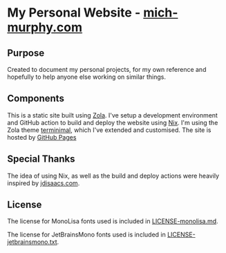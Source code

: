 # My Personal Website - [mich-murphy.com](https://mich-murphy.com/)

## Purpose
Created to document my personal projects, for my own reference and hopefully to help anyone else working on similar things.

## Components
This is a static site built using [Zola](https://www.getzola.org/). I've setup a development environment and GitHub action to build and deploy the website using [Nix](https://nixos.org/). I'm using the Zola theme [terminimal](https://www.getzola.org/themes/zola-theme-terminimal/), which I've extended and customised. The site is hosted by [GitHub Pages](https://pages.github.com/)

## Special Thanks
The idea of using Nix, as well as the build and deploy actions were heavily inspired by [jdisaacs.com](https://github.com/jordanisaacs/jdisaacs.com).

## License

The license for MonoLisa fonts used is included in
[LICENSE-monolisa.md](../master/LICENSE-monolisa.md).

The license for JetBrainsMono fonts used is included in
[LICENSE-jetbrainsmono.txt](../master/LICENSE-jetbrainsmono.txt).
